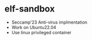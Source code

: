 # elf-sandbox
* Seccamp'23 Anti-virus implmentation
* Work on Ubuntu22.04
* Use linux privileged container
